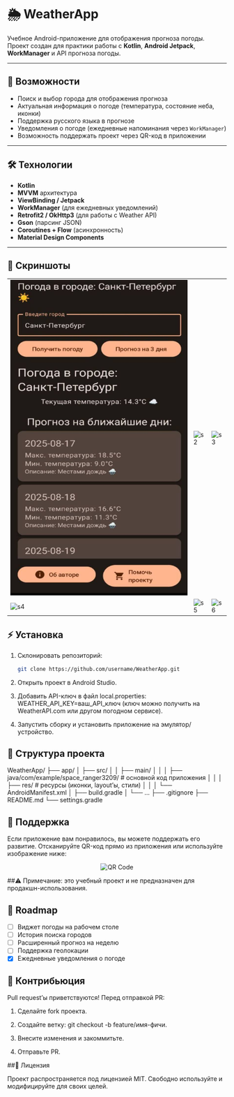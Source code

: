 # 🌦️ WeatherApp

Учебное Android-приложение для отображения прогноза погоды.  
Проект создан для практики работы с **Kotlin**, **Android Jetpack**, **WorkManager** и API прогноза погоды.

---

## 📱 Возможности
- Поиск и выбор города для отображения прогноза
- Актуальная информация о погоде (температура, состояние неба, иконки)
- Поддержка русского языка в прогнозе
- Уведомления о погоде (ежедневные напоминания через `WorkManager`)
- Возможность поддержать проект через QR-код в приложении

---

## 🛠️ Технологии
- **Kotlin**
- **MVVM** архитектура
- **ViewBinding / Jetpack**
- **WorkManager** (для ежедневных уведомлений)
- **Retrofit2 / OkHttp3** (для работы с Weather API)
- **Gson** (парсинг JSON)
- **Coroutines + Flow** (асинхронность)
- **Material Design Components**
---
## 📱 Скриншоты
| | | |
|---|---|---|
| ![s1](images/photo_2025-08-17_15-21-18.jpg) | ![s2](images/photo_2025-08-17_15-26.jpg) | ![s3](images/photo_2025-08-17_15-32.jpg) |
| ![s4](images/photo_2025-08-17_15-37.jpg) | ![s5](images/photo_2025-08-17_15-42.jpg) | ![s6](images/photo_2025-08-17_15-47.jpg) |

## ⚡ Установка
1. Склонировать репозиторий:
   ```bash
   git clone https://github.com/username/WeatherApp.git
2. Открыть проект в Android Studio.

3. Добавить API-ключ в файл local.properties:
   WEATHER_API_KEY=ваш_API_ключ
  (ключ можно получить на WeatherAPI.com
   или другом погодном сервисе).
4. Запустить сборку и установить приложение на эмулятор/устройство.

## 📂 Структура проекта
WeatherApp/
├── app/
│   ├── src/
│   │   ├── main/
│   │   │   ├── java/com/example/space_ranger3209/  # основной код приложения
│   │   │   ├── res/                                # ресурсы (иконки, layout’ы, стили)
│   │   │   └── AndroidManifest.xml
│   ├── build.gradle
│   └── ...
├── .gitignore
├── README.md
└── settings.gradle

## 🤝 Поддержка

Если приложение вам понравилось, вы можете поддержать его развитие.
Отсканируйте QR-код прямо из приложения или используйте изображение ниже:
<p align="center"> <img src="app/src/main/res/drawable/placeholder_qr_code.png" alt="QR Code" width="250"/> </p>

##⚠️ Примечание: это учебный проект и не предназначен для продакшн-использования.

## 🚀 Roadmap
- [ ] Виджет погоды на рабочем столе
- [ ] История поиска городов
- [ ] Расширенный прогноз на неделю
- [ ] Поддержка геолокации
- [x] Ежедневные уведомления о погоде  
  
## 🤝 Контрибьюция

Pull request’ы приветствуются!
Перед отправкой PR:

1. Сделайте fork проекта.

2. Создайте ветку: git checkout -b feature/имя-фичи.

3. Внесите изменения и закоммитьте.

4. Отправьте PR.
   
##📜 Лицензия

Проект распространяется под лицензией MIT.
Свободно используйте и модифицируйте для своих целей.